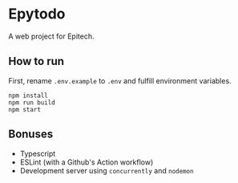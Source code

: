 # Epytodo

A web project for Epitech.

## How to run

First, rename `.env.example` to  `.env` and fulfill environment variables.

```
npm install
npm run build
npm start
```

## Bonuses

- Typescript
- ESLint (with a Github's Action workflow)
- Development server using `concurrently` and `nodemon`
